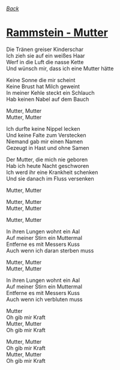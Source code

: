 ###### [Back](../Readme.md)
# [Rammstein - Mutter](tabs.md)

Die Tränen greiser Kinderschar  
Ich zieh sie auf ein weißes Haar  
Werf in die Luft die nasse Kette  
Und wünsch mir, dass ich eine Mutter hätte  

Keine Sonne die mir scheint  
Keine Brust hat Milch geweint  
In meiner Kehle steckt ein Schlauch  
Hab keinen Nabel auf dem Bauch  

Mutter, Mutter  
Mutter, Mutter  

Ich durfte keine Nippel lecken  
Und keine Falte zum Verstecken  
Niemand gab mir einen Namen  
Gezeugt in Hast und ohne Samen  

Der Mutter, die mich nie geboren  
Hab ich heute Nacht geschworen  
Ich werd ihr eine Krankheit schenken  
Und sie danach im Fluss versenken  

Mutter, Mutter  

Mutter, Mutter  
Mutter, Mutter  

Mutter, Mutter  

In ihren Lungen wohnt ein Aal  
Auf meiner Stirn ein Muttermal  
Entferne es mit Messers Kuss  
Auch wenn ich daran sterben muss  

Mutter, Mutter  
Mutter, Mutter  

In ihren Lungen wohnt ein Aal  
Auf meiner Stirn ein Muttermal  
Entferne es mit Messers Kuss  
Auch wenn ich verbluten muss  

Mutter  
Oh gib mir Kraft  
Mutter, Mutter  
Oh gib mir Kraft  

Mutter, Mutter  
Oh gib mir Kraft  
Mutter, Mutter  
Oh gib mir Kraft  